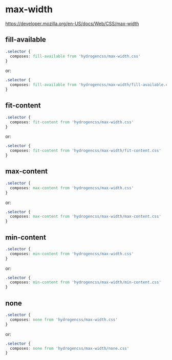 # max-width

https://developer.mozilla.org/en-US/docs/Web/CSS/max-width

## fill-available
```css
.selector {
  composes: fill-available from 'hydrogencss/max-width.css'
}
```

or:
```css
.selector {
  composes: fill-available from 'hydrogencss/max-width/fill-available.css'
}
```

## fit-content
```css
.selector {
  composes: fit-content from 'hydrogencss/max-width.css'
}
```

or:
```css
.selector {
  composes: fit-content from 'hydrogencss/max-width/fit-content.css'
}
```

## max-content
```css
.selector {
  composes: max-content from 'hydrogencss/max-width.css'
}
```

or:
```css
.selector {
  composes: max-content from 'hydrogencss/max-width/max-content.css'
}
```

## min-content
```css
.selector {
  composes: min-content from 'hydrogencss/max-width.css'
}
```

or:
```css
.selector {
  composes: min-content from 'hydrogencss/max-width/min-content.css'
}
```

## none
```css
.selector {
  composes: none from 'hydrogencss/max-width.css'
}
```

or:
```css
.selector {
  composes: none from 'hydrogencss/max-width/none.css'
}
```

